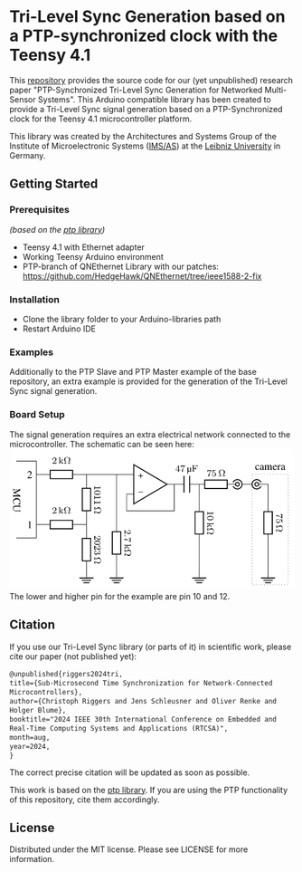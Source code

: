 # Tri-Level Sync Generation based on a PTP-synchronized clock with the Teensy 4.1

This [repository](https://github.com/IMS-AS-LUH/t41-tri-sync-ptp) provides the source code for our (yet unpublished) research paper "PTP-Synchronized Tri-Level Sync Generation for Networked Multi-Sensor Systems". This Arduino compatible library has been created to provide a Tri-Level Sync signal generation based on a PTP-Synchronized clock for the Teensy 4.1 microcontroller platform.

This library was created by the Architectures and Systems Group of the Institute of Microelectronic Systems ([IMS/AS](https://www.ims.uni-hannover.de/de/institut/architekturen-und-systeme/)) at the [Leibniz University](https://www.uni-hannover.de) in Germany.

## Getting Started

### Prerequisites

_(based on the [ptp library](https://github.com/IMS-AS-LUH/t41-ptp))_

- Teensy 4.1 with Ethernet adapter
- Working Teensy Arduino environment
- PTP-branch of QNEthernet Library with our patches: https://github.com/HedgeHawk/QNEthernet/tree/ieee1588-2-fix

### Installation

- Clone the library folder to your Arduino-libraries path
- Restart Arduino IDE

### Examples

Additionally to the PTP Slave and PTP Master example of the base repository, an extra example is provided for the generation of the Tri-Level Sync signal generation.

### Board Setup

The signal generation requires an extra electrical network connected to the microcontroller. The schematic can be seen here:
![electrical network](doc/trisyncnetwork.png)
The lower and higher pin for the example are pin 10 and 12.

## Citation

If you use our Tri-Level Sync library (or parts of it) in scientific work, please cite our paper (not published yet):

```
@unpublished{riggers2024tri,
title={Sub-Microsecond Time Synchronization for Network-Connected Microcontrollers},
author={Christoph Riggers and Jens Schleusner and Oliver Renke and Holger Blume},
booktitle="2024 IEEE 30th International Conference on Embedded and Real-Time Computing Systems and Applications (RTCSA)",
month=aug,
year=2024,
}
```

The correct precise citation will be updated as soon as possible.

This work is based on the [ptp library](https://github.com/IMS-AS-LUH/t41-ptp). If you are using the
PTP functionality of this repository, cite them accordingly.

## License

Distributed under the MIT license. Please see LICENSE for more information.
